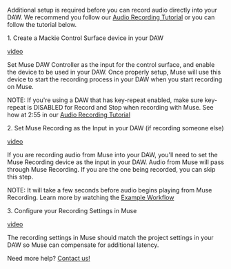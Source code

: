 Additional setup is required before you can record audio directly into your DAW. We recommend you follow our [Audio Recording Tutorial](https://www.youtube.com/watch?v=8EnY17wy3Vg) or you can follow the tutorial below.

1\. Create a Mackie Control Surface device in your DAW 

[video](https://www.youtube.com/watch?v=8EnY17wy3Vg&t=152s)


Set Muse DAW Controller as the input for the control surface, and enable the device to be used in your DAW. Once properly setup, Muse will use this device to start the recording process in your DAW when you start recording on Muse.

NOTE: If you're using a DAW that has key-repeat enabled, make sure key-repeat is DISABLED for Record and Stop when recording with Muse. See how at 2:55 in our [Audio Recording Tutorial](https://www.youtube.com/watch?v=8EnY17wy3Vg&t=175s)

2\. Set Muse Recording as the Input in your DAW (if recording someone else)

[video](https://www.youtube.com/watch?v=8EnY17wy3Vg&t=133s)
 
If you are recording audio from Muse into your DAW, you'll need to set the Muse Recording device as the input in your DAW. Audio from Muse will pass through Muse Recording. If you are the one being recorded, you can skip this step.

NOTE: It will take a few seconds before audio begins playing from Muse Recording. Learn more by watching the [Example Workflow](https://youtu.be/8EnY17wy3Vg?t=35)

3\. Configure your Recording Settings in Muse

[video](https://www.youtube.com/watch?v=8EnY17wy3Vg&t=199s)

The recording settings in Muse should match the project settings in your DAW so Muse can compensate for additional latency.



Need more help? [Contact us!](https://www.musesessions.co/contact)